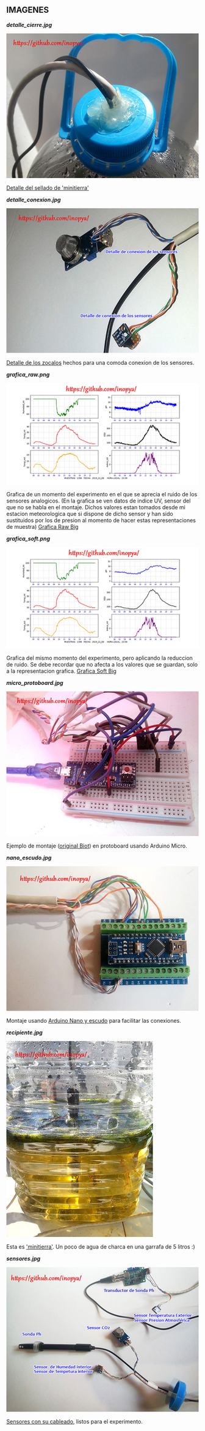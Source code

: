 ## IMAGENES

***detalle_cierre.jpg***

![](./pics/detalle_cierre.jpg)

[Detalle del sellado de 'minitierra'](https://github.com/inopya/mini-tierra/tree/master/imagenes/detalle_cierre.jpg)


***detalle_conexion.jpg***

![](./pics/detalle_conexion.jpg)

[Detalle de los zocalos](https://github.com/inopya/mini-tierra/tree/master/imagenes/detalle_conexion.jpg)  hechos para una comoda conexion de los sensores.


***grafica_raw.png***

![](./pics/grafica_raw.png)

Grafica de un momento del experimento en el que se aprecia el ruido de los sensores analogicos.
(En la grafica se ven datos de indice UV, sensor del que no se habla en el montaje. Dichos valores estan tomados desde mi estacion meteorologica que si dispone de dicho sensor y han sido sustituidos por los de presion al momento de hacer estas representaciones de muestra)
[Grafica Raw Big](https://github.com/inopya/mini-tierra/tree/master/imagenes/grafica_raw.png)


***grafica_soft.png***

![](./pics/grafica_soft.png)

Grafica del mismo momento del experimento, pero aplicando la reduccion de ruido.
Se debe recordar que no afecta a los valores que se guardan, solo a la representacion grafica.
[Grafica Soft Big](https://github.com/inopya/mini-tierra/tree/master/imagenes/grafica_soft.png)


***micro_protoboard.jpg***

![](./pics/micro_protoboard.jpg)

Ejemplo de montaje ([original Biot](https://github.com/inopya/mini-tierra/tree/master/imagenes/micro_protoboard.jpg)) en protoboard usando Arduino Micro. 


***nano_escudo.jpg***

![](./pics/nano_escudo.jpg)

Montaje usando [Arduino Nano y escudo](https://github.com/inopya/mini-tierra/tree/master/imagenes/nano_escudo.jpg) para facilitar las conexiones.


***recipiente.jpg***

![](./pics/recipiente.jpg)

Esta es ['minitierra'](https://github.com/inopya/mini-tierra/tree/master/imagenes/recipiente.jpg). Un poco de agua de charca en una garrafa de 5 litros :)


***sensores.jpg***

![](./pics/sensores.jpg)

[Sensores con su cableado](https://github.com/inopya/mini-tierra/tree/master/imagenes/sensores.jpg), listos para el experimento.
